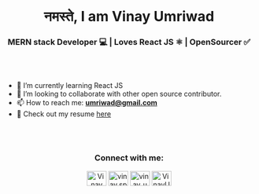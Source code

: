 <br/>

<h1 align="center"> नमस्ते, I am Vinay Umriwad</h1>
<h3 align="center"> MERN stack Developer 💻 | Loves React JS ⚛️ | OpenSourcer ✅</h3>


<br/>
<br/>

- 🌱 I’m currently learning React JS
- 👯  I’m looking to collaborate with other open source contributor.
- 📫 How to reach me: **umriwad@gmail.com**
- 📄 Check out my resume [here](https://drive.google.com/file/d/1yYy_zMF8c5J02ayrbzlwpUxcbCAeoXOR/view?usp=drive_link)
 
<br />
<br />


<h3 align="center">Connect with me:</h3>
<p align="center">
<a href="https://www.linkedin.com/in/vinay-umriwad-aa2649180/" target="blank"><img align="center" src="https://raw.githubusercontent.com/rahuldkjain/github-profile-readme-generator/master/src/images/icons/Social/linked-in-alt.svg" alt="Vinay Umriwad" height="30" width="40" /></a>
<a href="https://instagram.com/vinay.space?utm_source=qr&igshid=MzNlNGNkZWQ4Mg==" target="blank"><img align="center" src="https://raw.githubusercontent.com/rahuldkjain/github-profile-readme-generator/master/src/images/icons/Social/instagram.svg" alt="vinay.space" height="30" width="40" /></a> 
<a href="https://twitter.com/vinay_umriwad" target="blank"><img align="center" src="https://raw.githubusercontent.com/rahuldkjain/github-profile-readme-generator/master/src/images/icons/Social/twitter.svg" alt="vinay_umriwad" height="30" width="40" /></a>
<a href="https://discord.gg/VinayUmriwad#8804" target="blank"><img align="center" src="https://raw.githubusercontent.com/rahuldkjain/github-profile-readme-generator/master/src/images/icons/Social/discord.svg" alt="VinayUmriwad#8804" height="30" width="40" /></a>
</p>

<!--
**Vinay-Umriwad/Vinay-Umriwad** is a ✨ _special_ ✨ repository because its `README.md` (this file) appears on your GitHub profile.

Here are some ideas to get you started:

- 🔭 I’m currently working on ...
- 🌱 I’m currently learning React JS
- 👯 I’m looking to collaborate on Web Development
- 🤔 I’m looking for help with ...
- 💬 Ask me about ...
- 📫 How to reach me: ...
- 😄 Pronouns: ...
- ⚡ Fun fact: ...
-->
